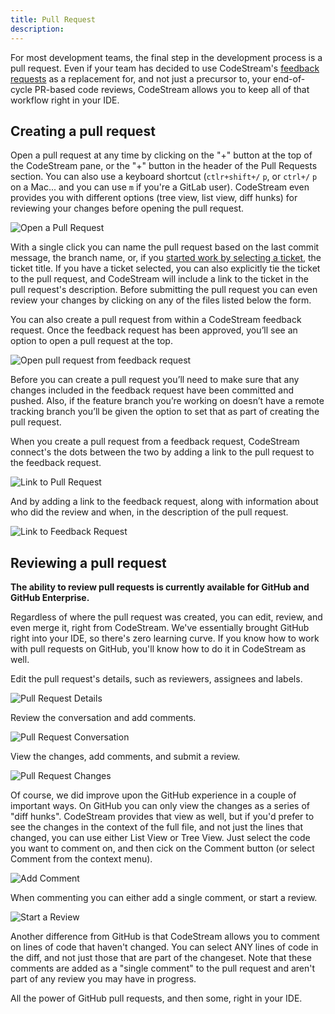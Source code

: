 ```yaml
---
title: Pull Request
description: 
---
```


For most development teams, the final step in the development process is a pull
request. Even if your team has decided to use CodeStream's [feedback
requests](feedback-requests) as a replacement for, and not just a precursor to,
your end-of-cycle PR-based code reviews, CodeStream allows you to keep all of
that workflow right in your IDE.

## Creating a pull request

Open a pull request at any time by clicking on the "+" button at the top of the
CodeStream pane, or the "+" button in the header of the Pull Requests
section. You can also use a keyboard shortcut (`ctlr+shift+/` `p`, or `ctrl+/`
`p` on a Mac... and you can use `m` if you're a GitLab user). CodeStream even
provides you with different options (tree view, list view, diff hunks) for
reviewing your changes before opening the pull request.

![Open a Pull Request](../assets/images/OpenPullRequest.png)

With a single click you can name the pull request based on the last commit
message, the branch name, or, if you [started work by selecting a
ticket](start-work), the ticket title. If you have a ticket selected, you can
also explicitly tie the ticket to the pull request, and CodeStream will include
a link to the ticket in the pull request's description. Before submitting the
pull request you can even review your changes by clicking on any of the files
listed below the form.

You can also create a pull request from within a CodeStream feedback request.
Once the feedback request has been approved, you’ll see an option to open a pull
request at the top.

![Open pull request from feedback request](../assets/images/OpenPRfromFR.png)

Before you can create a pull request you’ll need to make sure that any changes
included in the feedback request have been committed and pushed. Also, if the
feature branch you’re working on doesn’t have a remote tracking branch you’ll be
given the option to set that as part of creating the pull request.

When you create a pull request from a feedback request, CodeStream connect's the
dots between the two by adding a link to the pull request to the feedback
request.

![Link to Pull Request](../assets/images/LinkToPullRequest.png)

And by adding a link to the feedback request, along with information about who
did the review and when, in the description of the pull request.

![Link to Feedback Request](../assets/images/LinkToFeedbackRequest.png)

## Reviewing a pull request

**The ability to review pull requests is currently available for GitHub and
GitHub Enterprise.**

Regardless of where the pull request was created, you can edit, review, and even
merge it, right from CodeStream. We've essentially brought GitHub right into
your IDE, so there's zero learning curve. If you know how to work with pull
requests on GitHub, you'll know how to do it in CodeStream as well.

Edit the pull request's details, such as reviewers, assignees and labels.

![Pull Request Details](../assets/images/PRDetails-GH.png)

Review the conversation and add comments.

![Pull Request Conversation](../assets/images/PRConversation-GH.png)

View the changes, add comments, and submit a review.

![Pull Request Changes](../assets/images/PRChanges-GH.png)

Of course, we did improve upon the GitHub experience in a couple of important
ways. On GitHub you can only view the changes as a series of "diff hunks".
CodeStream provides that view as well, but if you'd prefer to see the changes in
the context of the full file, and not just the lines that changed, you can use
either List View or Tree View. Just select the code you want to comment on, and
then cick on the Comment button (or select Comment from the context menu).

![Add Comment](../assets/images/PRComment-GH.png)

When commenting you can either add a single comment, or start a review.

![Start a Review](../assets/images/PRCommentForm-GH.png)

Another difference from GitHub is that CodeStream allows you to comment on lines
of code that haven't changed. You can select ANY lines of code in the diff, and
not just those that are part of the changeset. Note that these comments are
added as a "single comment" to the pull request and aren't part of any review
you may have in progress.

All the power of GitHub pull requests, and then some, right in your IDE.